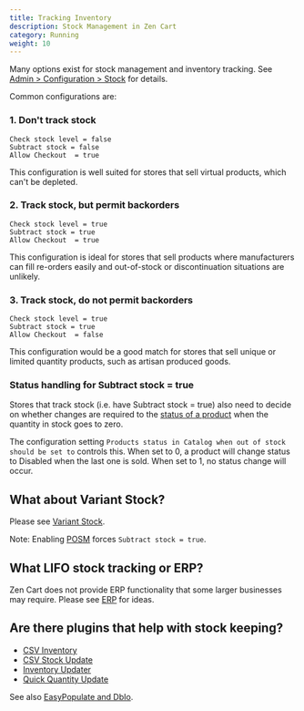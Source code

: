 ```yaml
---
title: Tracking Inventory 
description: Stock Management in Zen Cart 
category: Running
weight: 10
---
```


Many options exist for stock management and inventory tracking.  See 
[Admin > Configuration > Stock](/user/admin_pages/configuration/configuration_stock/) for details.

Common configurations are: 

### 1. Don't track stock

```
Check stock level = false 
Subtract stock = false 
Allow Checkout  = true 
```

This configuration is well suited for stores that sell virtual products, which can't be depleted. 

### 2. Track stock, but permit backorders 
```
Check stock level = true 
Subtract stock = true 
Allow Checkout  = true 
```

This configuration is ideal for stores that sell products where manufacturers can fill re-orders easily and out-of-stock or discontinuation situations are unlikely. 

### 3. Track stock, do not permit backorders 
```
Check stock level = true 
Subtract stock = true 
Allow Checkout  = false
```

This configuration would be a good match for stores that sell unique or limited quantity products, such as artisan produced goods. 

### Status handling for Subtract stock = true

Stores that track stock (i.e. have Subtract stock = true) also need to decide on whether changes are required to the [status of a product](/user/products/products_status/) when the quantity in stock goes to zero. 

The configuration setting `Products status in Catalog when out of stock should be set to` controls this.  When set to 0, a product will change status to Disabled when the last one is sold.  When set to 1, no status change will occur. 

## What about Variant Stock? 

Please see [Variant Stock](/user/running/posm/).

Note: Enabling [POSM](/user/running/posm/) forces `Subtract stock = true`.

## What LIFO stock tracking or ERP? 

Zen Cart does not provide ERP functionality that some larger businesses may require.  Please see [ERP](/user/running/erp/) for ideas.

## Are there plugins that help with stock keeping? 

- [CSV Inventory](https://www.zen-cart.com/downloads.php?do=file&id=2326)
- [CSV Stock Update](https://www.zen-cart.com/downloads.php?do=file&id=2209)
- [Inventory Updater](https://www.zen-cart.com/downloads.php?do=file&id=2279)
- [Quick Quantity Update](https://www.zen-cart.com/downloads.php?do=file&id=1847) 

See also [EasyPopulate and DbIo](/user/products/easypopulate/). 

